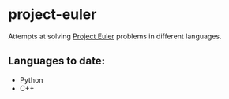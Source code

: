 # project-euler
Attempts at solving [Project Euler](https://projecteuler.net/) problems in different languages.

## Languages to date:
- Python
- C++

